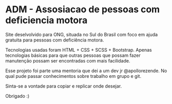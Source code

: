 # ADM - Assosiacao de pessoas com deficiencia motora

Site deselvolvido para ONG, situada no Sul do Brasil com foco em ajuda gratuita para pessoas com deficiência motora.

Tecnologias usadas foram HTML + CSS + SCSS + Bootstrap.
Apenas tecnologias básicas para que outras pessoas que possam fazer manutençāo possam ser encontradas com mais facilidade.

Esse projeto foi parte uma mentoria que dei a um dev jr @apollorezende. No qual pude passar conhecimentos sobre trabalho em grupo
e git. 

Sinta-se a vontade para copiar e replicar onde desejar. 

Obrigado :)
